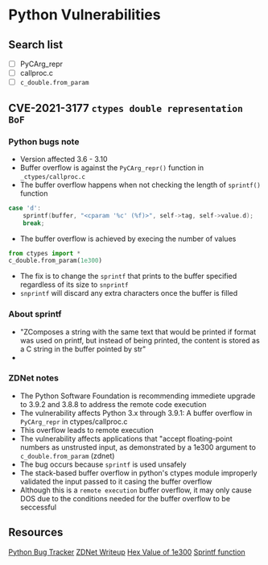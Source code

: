 # Python Vulnerabilities

## Search list
- [ ] PyCArg_repr
- [ ] callproc.c
- [ ] `c_double.from_param`

## CVE-2021-3177 `ctypes double representation BoF`
### Python bugs note
- Version affected 3.6 - 3.10
- Buffer overflow is against the `PyCArg_repr()` function in `_ctypes/callproc.c`
- The buffer overflow happens when not checking the length of `sprintf()` function
```c++
case 'd':
    sprintf(buffer, "<cparam '%c' (%f)>", self->tag, self->value.d);
    break;
```
- The buffer overflow is achieved by execing the number of values 
```python
from ctypes import *
c_double.from_param(1e300)
```
- The fix is to change the `sprintf` that prints to the buffer specified regardless of its size to `snprintf`
- `snprintf` will discard any extra characters once the buffer is filled

### About sprintf
- "ZComposes a string with the same text that would be printed if format was used on printf, but instead of being printed, the content is stored as a C string in the buffer pointed by str"
- 
### ZDNet notes
- The Python Software Foundation is recommending immediete upgrade to 3.9.2 and 3.8.8 to address the remote code execution
- The vulnerability affects Python 3.x through 3.9.1: A buffer overflow in `PyCArg_repr` in ctypes/callproc.c
- This overflow leads to remote execution 
- The vulnerability affects applications that "accept floating-point numbers as unstrusted input, as demonstrated by a 1e300 argument to `c_double.from_param` (zdnet)
- The bug occurs because `sprintf` is used unsafely
- The stack-based buffer overflow in python's ctypes module improperly validated the input passed to it casing the buffer overflow
- Although this is a `remote execution` buffer overflow, it may only cause DOS due to the conditions needed for the buffer overflow to be seccessful 

## Resources
[Python Bug Tracker](https://bugs.python.org/issue42938)
[ZDNet Writeup](https://www.zdnet.com/article/python-programming-language-hurries-out-update-to-tackle-remote-code-vulnerability/)
[Hex Value of 1e300](https://www.hexdictionary.com/hex/1E300)
[Sprintf function](http://www.cplusplus.com/reference/cstdio/sprintf/)
